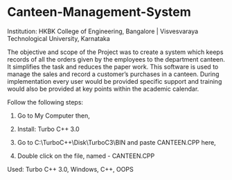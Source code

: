 # Canteen-Management-System

Institution: HKBK College of Engineering, Bangalore | Visvesvaraya Technological University, Karnataka

The objective and scope of the Project was to create a system which keeps records of all the orders given by the employees to the department canteen. It simplifies the task and reduces the paper work. This software is used to manage the sales and record a customer’s purchases in a canteen. During implementation every user would be provided specific support and training would also be provided at key points within the academic calendar.

Follow the following steps:

1) Go to My Computer then,

2) Install: Turbo C++ 3.0 

3) Go to C:\TurboC++\Disk\TurboC3\BIN and paste CANTEEN.CPP here,

4) Double click on the file, named - CANTEEN.CPP 

Used: Turbo C++ 3.0, Windows, C++, OOPS
